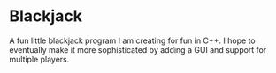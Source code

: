 Blackjack
=========
A fun little blackjack program I am creating for fun in C++. I hope to eventually make it more sophisticated by adding a GUI and support for multiple players.
